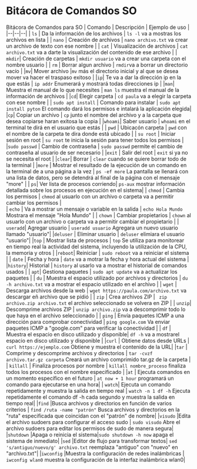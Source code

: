 # Bitácora de Comandos SO
Bitácora de Comandos para SO
| Comando | Descripción | Ejemplo de uso |
|--|--|--|
| `ls`  | Da la información de los archivos | `ls -l` va a mostras los archivos en lista |
| `nano` | Creación de archivos | `nano archivo.txt` va crear un archivo de texto con ese nombre |
| `cat` | Visualización de archivos | `cat archivo.txt` va a darte la visualización del contenido de ese archivo |
| `mkdir`| Creación de carpetas |  `mkdir usuario` va a crear una carpeta con el nombre usuario |
| `rm` | Borrar algun archivo | `rmdir`va a borrar un directorio vacío |
|`mv`| Mover archivo |`mv` más el directorio inicial y al que se desea mover va hacer el traspaso exitoso |
|`ip`| Te va a dar la dirección ip en la que estás | `ip addr` Enumerará y mostrará todas direcciones ip |
|`man`| Muestra el manual de lo que necesites | `man ls` muestra el manual de la información de archivos |
|`cd`| Elegir carpeta | `cd paula` va a elegir la carpeta con ese nombre |
| `sudo apt install` | Comando para instalar | `sudo apt install pyton` El comando dará los permisos e intalará la aplicación elegida|
|`cp`| Copiar un archivo | `cp` junto el nombre del archivo y a la carpeta que desea copiarse haran exitosa la copia |
|`whoami`| Saber usuario | `whoami` en el terminal te dirá en el usuario que estás |
| `pwd` | Ubicacón carpeta | `pwd` con el nombre de la carpeta te dira donde está ubicado |
| `su root` | Iniciar sesión en root | `su root` te inicia la sesión para tener todos los permisos |
|`sudo passwd` | Cambio de contraseña | `sudo passwd` permite el cambio de contraseña al usuario de ser necesario |
|`exit` | Salir del root | `exit` si ya no se necesita el root |
|`clear`| Borrar | `clear` cuando se quiere borrar todo de la terminal |
|`more` | Mostrar el resultado de la ejecución de un comando en la terminal de a una página a la vez | `ps -ef more` La pantalla se llenará con una lista de datos, pero se detendrá al final de la página con el mensaje "more" |
| `ps`| Ver lista de procesos corriendo| `ps-aux`  mostrar información detallada sobre los procesos en ejecución en el sistema|
| `chmod` | Cambia los permisos | `chmod` al usuarlo con un archivo o carpeta va a permitir cambiar los permisos |  
| `echo` | Va a mostrar un mensaje o variable en la salida | `echo Hola Mundo` Mostrara el mensaje "Hola Mundo" |
| `chown` | Cambiar propietarios | `chown` al usuarlo con un archivo o carpeta va a permitir cambiar el propietario |
| `useradd`| Agregar usuario | `useradd usuario` Agregara un nuevo usuario llamado "usuario"|
|`deluser` | Eliminar usuario | `deluser` elimiara el usuario "usuario"|
|`top` | Mostrar lista de procesos | `top` Se utiliza para monitorear en tiempo real la actividad del sistema, incluyendo la utilización de la CPU, la memoria y otros |
|`reboot`| Reiniciar | `sudo reboot` va a reiniciar el sistema |
| `date` | Fecha y hora | `date` va a motrar la fecha y hora actual del sistema |
|`history`| Historial | `history` al usarlo va a mostrar el historial de comandos usados |
| `apt`| Gestiona paquetes | `sudo apt update` va a actualizar los paquetes |
| `du` | Muestra el espacio utilizado por archivos y directorios | `du -h archivo.txt` va a mostrar el espacio  utilizado en el archivo |
| `wget` | Descarga archivos desde la web | `wget https://paula.com/archivo.txt` va descargar eñ archivo que se pidió |
| `zip` | Crea archivos ZIP | ` zip archivo.zip archivo.txt` el archivo seleccionado se volvera en ZIP |
| `unzip`| Descomprime archivos ZIP | `unzip archivo.zip` va a descomprimir todo lo que haya en el archivo seleccionado |
| `ping` | Envía paquetes ICMP a una dirección para comprobar conectividad | `ping google.com` Va enviar paquetes ICMP a "google.com" para verificar la conectividad |
| `df` | Muestra el espacio en disco utilizado y disponible| `df -h` va a mostrarel espacio en disco utilizado y disponible |
|`curl` | Obtiene datos desde URLs | `curl https://ejemplo.com` Obtiene y muestra el contenido de la URL|
|`tar` | Comprime y descomprime archivos y directorios | `tar -cvzf archivo.tar.gz carpeta` Creará un archivo comprimido tar.gz de la carpeta |
| `killall` | Finaliza procesos por nombre | `killall nombre_proceso` finaliza todos los procesos con el nombre especificado |
|`at` | Ejecuta comandos en un momento específico en el futuro | `at now + 1 hour` programará un comando para ejecutarse en una hora|
| `watch`| Ejecuta un comando repetidamente y muestra la salida en tiempo real | `watch -n 1 df -h` Ejecuta repetidamente el comando df -h cada segundo y muestra la salida en tiempo real|
|`find` |Busca archivos y directorios en función de varios criterios | `find /ruta -name "patrón"` Busca archivos y directorios en la "ruta" especificada que coincidan con el "patrón" de nombre|
|`visudo` |Edita el archivo sudoers para configurar el acceso sudo | `sudo visudo` Abre el archivo sudoers para editar los permisos de sudo de manera segura|
|`shutdown` |Apaga o reinicia el sistema|`sudo shutdown -h now` apaga el sistema de inmediato|
|`sed` |Editor de flujo para transformar textos| `sed 's/antiguo/nuevo/g' archivo.txt` reemplaza "antiguo" con "nuevo" en "archivo.txt"|
|`iwconfig` |Muestra la configuración de redes inalámbricas | `iwconfig wlan0` muestra la configuración de la interfaz inalámbrica wlan0|


